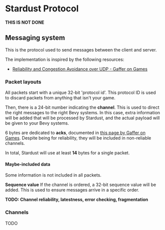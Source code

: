 # Stardust Protocol
**THIS IS NOT DONE**

## Messaging system
This is the protocol used to send messages between the client and server.

The implementation is inspired by the following resources:
- [Reliability and Congestion Avoidance over UDP - Gaffer on Games](https://gafferongames.com/post/reliability_ordering_and_congestion_avoidance_over_udp/)

### Packet layouts
All packets start with a unique 32-bit 'protocol id'. This protocol ID is used to discard packets from anything that isn't your game.

Then, there is a 24-bit number indicating the **channel**. This is used to direct the right messages to the right Bevy systems. In this case, extra information will be added that will be processed by Stardust, and the actual payload will be given to your Bevy systems.

6 bytes are dedicated to **acks**, documented in [this page by Gaffer on Games](https://gafferongames.com/post/reliability_ordering_and_congestion_avoidance_over_udp/). Despite being for reliability, they will be included in non-reliable channels.

In total, Stardust will use at least **14** bytes for a single packet.

#### Maybe-included data
Some information is not included in all packets.

**Sequence value**
If the channel is ordered, a 32-bit sequence value will be added. This is used to ensure messages arrive in a specific order.

**TODO: Channel reliability, latestness, error checking, fragmentation**

### Channels
TODO